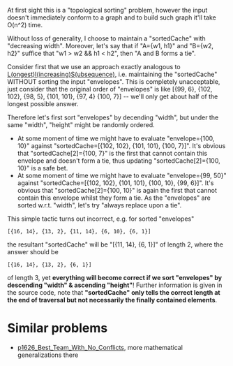 At first sight this is a "topological sorting" problem, however the input doesn't immediately conform to a graph and to build such graph it'll take O(n^2) time.

Without loss of generality, I choose to maintain a "sortedCache" with "decreasing width". Moreover, let's say that if "A={w1, h1}" and "B={w2, h2}" suffice that "w1 > w2 && h1 < h2", then "A and B forms a tie".

Consider first that we use an approach exactly analogous to [L(ongest)I(increasing)S(ubsequence)](https://github.com/genxium/Leetcode/tree/master/p300_Longest_Increasing_Subsequence), i.e. maintaining the "sortedCache" WITHOUT sorting the input "envelopes". This is completely unacceptable, just consider that the original order of "envelopes" is like [{99, 6}, {102, 102}, {98, 5}, {101, 101}, {97, 4} {100, 7}] -- we'll only get about half of the longest possible answer.

Therefore let's first sort "envelopes" by decending "width", but under the same "width", "height" might be randomly ordered.
- At some moment of time we might have to evaluate "envelope={100, 10}" against "sortedCache=[{102, 102}, {101, 101}, {100, 7}]". It's obvious that "sortedCache[2]={100, 7}" is the first that cannot contain this envelope and doesn't form a tie, thus updating "sortedCache[2]={100, 10}" is a safe bet.
- At some moment of time we might have to evaluate "envelope={99, 50}" against "sortedCache=[{102, 102}, {101, 101}, {100, 10}, {99, 6}]". It's obvious that "sortedCache[2]={100, 10}" is again the first that cannot contain this envelope whilst they form a tie. As the "envelopes" are sorted w.r.t. "width", let's try "always replace upon a tie".

This simple tactic turns out incorrect, e.g. for sorted "envelopes"
```
[{16, 14}, {13, 2}, {11, 14}, {6, 10}, {6, 1}]
```
the resultant "sortedCache" will be "[{11, 14}, {6, 1}]" of length 2, where the answer should be 
```
[{16, 14}, {13, 2}, {6, 1}]
```
of length 3, yet **everything will become correct if we sort "envelopes" by descending "width" & ascending "height"**! Further information is given in the source code, note that **"sortedCache" only tells the correct length at the end of traversal but not necessarily the finally contained elements**.

# Similar problems
- [p1626_Best_Team_With_No_Conflicts](https://github.com/genxium/Leetcode/tree/master/p1626_Best_Team_With_No_Conflicts), more mathematical generalizations there

